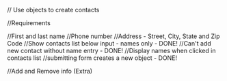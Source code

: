 // Use objects to create contacts

//Requirements

//First and last name
//Phone number
//Address - Street, City, State and Zip Code
//Show contacts list below input  - names only - DONE!
//Can't add new contact without name entry - DONE!
//Display names when clicked in contacts list
//submitting form creates a new object - DONE!

//Add and Remove info (Extra)